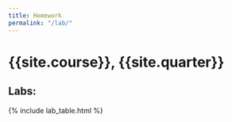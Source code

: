 ```yaml
---
title: Homework
permalink: "/lab/"
---
```


# {{site.course}}, {{site.quarter}}

## Labs:
{% include lab_table.html %}

